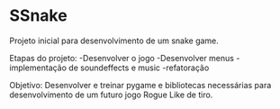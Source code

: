 # SSnake
Projeto inicial para desenvolvimento de um snake game.

Etapas do projeto:
-Desenvolver o jogo
-Desenvolver menus
-implementação de soundeffects e music
-refatoração


Objetivo:
Desenvolver e treinar pygame e bibliotecas necessárias para desenvolvimento de um futuro jogo Rogue Like de tiro.

